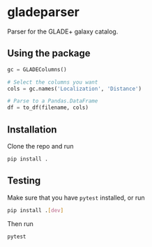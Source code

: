 # gladeparser

Parser for the GLADE+ galaxy catalog.

## Using the package

```python
gc = GLADEColumns()

# Select the columns you want
cols = gc.names('Localization', 'Distance')

# Parse to a Pandas.DataFrame
df = to_df(filename, cols)
```

## Installation

Clone the repo and run 

```bash
pip install .
```

## Testing

Make sure that you have `pytest` installed, or run

```bash
pip install .[dev]
```

Then run 

```bash
pytest
```
